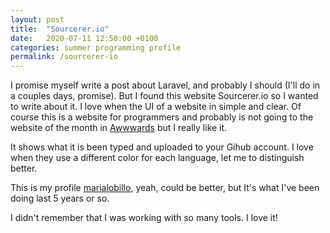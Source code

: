 ```yaml
---
layout: post
title:  "Sourcerer.io"
date:   2020-07-11 12:50:00 +0100
categories: summer programming profile
permalink: /sourcerer-io
---
```


I promise myself write a post about Laravel, and probably I should (I'll do in a couples days, promise). But I found this website
<a hef="http://sourcerer.io">Sourcerer.io</a> so I wanted to write about it. I love when the UI of a website in simple and clear. Of course this is a website for programmers and probably is not going to the website of the month in <a href="https://www.awwwards.com/">Awwwards</a> but I really like it. 

It shows what it is been typed and uploaded to your Gihub account. I love when they use a different color for each language, let me to distinguish better.

This is my profile <a href="https://sourcerer.io/marialobillo">marialobillo</a>, 
yeah, could be better, but It's what I've been doing last 5 years or so. 

I didn't remember that I was working with so many tools. I love it!